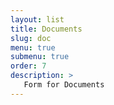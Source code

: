 ```yaml
---
layout: list
title: Documents
slug: doc
menu: true
submenu: true
order: 7
description: >
   Form for Documents
---
```

